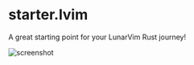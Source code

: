 # starter.lvim

A great starting point for your LunarVim Rust journey!

![screenshot](https://user-images.githubusercontent.com/15178513/193708078-ba8ca1d2-8e30-405d-8b54-e4c2717071a0.png)
